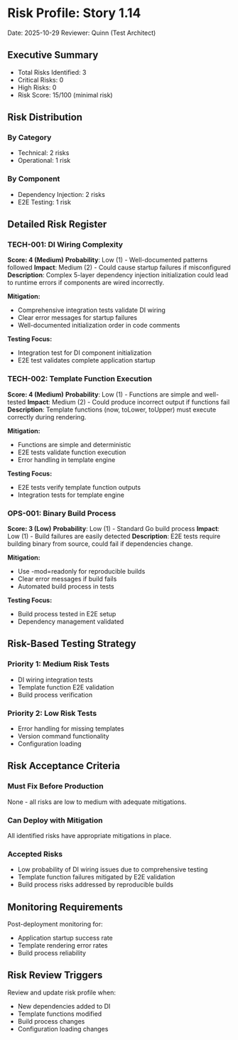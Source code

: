 # Risk Profile: Story 1.14

Date: 2025-10-29
Reviewer: Quinn (Test Architect)

## Executive Summary

- Total Risks Identified: 3
- Critical Risks: 0
- High Risks: 0
- Risk Score: 15/100 (minimal risk)

## Risk Distribution

### By Category

- Technical: 2 risks
- Operational: 1 risk

### By Component

- Dependency Injection: 2 risks
- E2E Testing: 1 risk

## Detailed Risk Register

### TECH-001: DI Wiring Complexity

**Score: 4 (Medium)**
**Probability**: Low (1) - Well-documented patterns followed
**Impact**: Medium (2) - Could cause startup failures if misconfigured
**Description**: Complex 5-layer dependency injection initialization could lead to runtime errors if components are wired incorrectly.

**Mitigation:**
- Comprehensive integration tests validate DI wiring
- Clear error messages for startup failures
- Well-documented initialization order in code comments

**Testing Focus:**
- Integration test for DI component initialization
- E2E test validates complete application startup

### TECH-002: Template Function Execution

**Score: 4 (Medium)**
**Probability**: Low (1) - Functions are simple and well-tested
**Impact**: Medium (2) - Could produce incorrect output if functions fail
**Description**: Template functions (now, toLower, toUpper) must execute correctly during rendering.

**Mitigation:**
- Functions are simple and deterministic
- E2E tests validate function execution
- Error handling in template engine

**Testing Focus:**
- E2E tests verify template function outputs
- Integration tests for template engine

### OPS-001: Binary Build Process

**Score: 3 (Low)**
**Probability**: Low (1) - Standard Go build process
**Impact**: Low (1) - Build failures are easily detected
**Description**: E2E tests require building binary from source, could fail if dependencies change.

**Mitigation:**
- Use -mod=readonly for reproducible builds
- Clear error messages if build fails
- Automated build process in tests

**Testing Focus:**
- Build process tested in E2E setup
- Dependency management validated

## Risk-Based Testing Strategy

### Priority 1: Medium Risk Tests

- DI wiring integration tests
- Template function E2E validation
- Build process verification

### Priority 2: Low Risk Tests

- Error handling for missing templates
- Version command functionality
- Configuration loading

## Risk Acceptance Criteria

### Must Fix Before Production

None - all risks are low to medium with adequate mitigations.

### Can Deploy with Mitigation

All identified risks have appropriate mitigations in place.

### Accepted Risks

- Low probability of DI wiring issues due to comprehensive testing
- Template function failures mitigated by E2E validation
- Build process risks addressed by reproducible builds

## Monitoring Requirements

Post-deployment monitoring for:

- Application startup success rate
- Template rendering error rates
- Build process reliability

## Risk Review Triggers

Review and update risk profile when:

- New dependencies added to DI
- Template functions modified
- Build process changes
- Configuration loading changes
